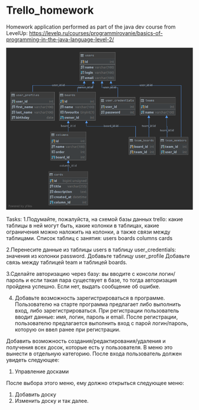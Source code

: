 # Trello_homework
Homework application performed as part of the java dev course from LevelUp:
https://levelp.ru/courses/programmirovanie/basics-of-programming-in-the-java-language-level-2/

![db diagram](db_diagram.png)

Tasks:
1.Подумайте, пожалуйста, на схемой базы данных trello: какие таблицы в ней могут быть, какие колонки в таблицах, какие ограничения можно наложить на колонки, а также связи между таблицами.
Список таблиц с занятия:
    users
    boards
    columns
    cards

2.Перенесите данные из таблицы users в таблицу user_credentials: значения из колонки password.
Добавьте таблицу user_profile
Добавьте связь между таблицей team и таблицей boards.


3.Сделайте авторизацию через базу: вы вводите с консоли логин/пароль и если такая пара существует в базе, то тогда авторизация пройдена успешно. Если нет, выдать сообщение об ошибке.

4. Добавьте возможность зарегистрироваться в программе.
Пользователю на старте программа предлагает либо выполнить вход, либо зарегистрироваться. При регистрации пользователь вводит данные: имя, логин, пароль и email. После регистрации, пользователю предлагается выполнить вход с парой логин/пароль, которую он ввел ранее при регистрации.

Добавить возможность создания/редактирования/удаления и получения всех досок, которые есть у пользователя.
В меню это вынести в отдельную категорию. После входа пользователь должен увидеть следующее:
1. Управление досками

После выбора этого меню, ему должно открыться следующее меню:
1. Добавить доску
2. Изменить доску
   и так далее. 